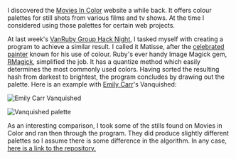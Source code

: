 I discovered the [Movies In Color](http://moviesincolor.com/) website a while back. It offers colour palettes for still shots from various films and tv shows. At the time I considered using those palettes for certain web projects.

At last week's [VanRuby Group Hack Night](http://www.meetup.com/vancouver-ruby/), I tasked myself with creating a program to achieve a similar result. I called it Matisse, after the [celebrated painter](https://en.wikipedia.org/wiki/Henri_Matisse) known for his use of colour. Ruby's ever handy Image Magick gem, [RMagick](https://github.com/rmagick/rmagick), simplified the job. It has a quantize method which easily determines the most commonly used colors. Having sorted the resulting hash from darkest to brightest, the program concludes by drawing out the palette. Here is an example with [Emily Carr](https://en.wikipedia.org/wiki/Emily_Carr)'s Vanquished:

![Emily Carr Vanquished](/assets/image/posts/matisse_and_movies_colors/carr.jpg)

![Vanquished palette](/assets/image/posts/matisse_and_movies_colors/palette.jpg)

As an interesting comparison, I took some of the stills found on Movies in Color and ran then through the program. They did produce slightly different palettes so I assume there is some difference in the algorithm. In any case, [here is a link to the repository.](https://github.com/davidenglishmusic/matisse)
